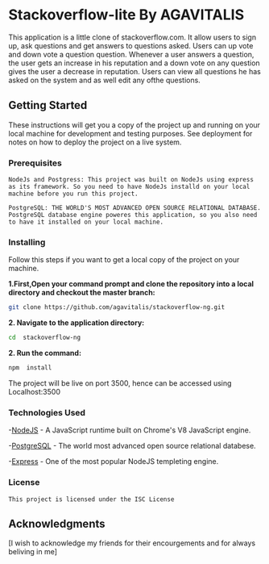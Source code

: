 #	Stackoverflow-lite By AGAVITALIS #

This application is a little clone of stackoverflow.com. It allow users to sign up, ask questions
and get answers to questions asked. 
Users can up vote and down vote a question question. Whenever a user answers a question, the user gets an increase in his reputation and a down vote on any question gives the user a decrease in reputation.
Users can view all questions he has asked on the system and as well edit any ofthe questions. 



##	Getting Started  ##

These instructions will get you a copy of the project up and running on your local machine for development and testing purposes. See deployment for notes on how to deploy the project on a live system.

###	Prerequisites	###
```
NodeJs and Postgress: This project was built on NodeJs using express  as its framework. So you need to have NodeJs installd on your local machine before you run this project.

PostgreSQL: THE WORLD'S MOST ADVANCED OPEN SOURCE RELATIONAL DATABASE. PostgreSQL database engine poweres this application, so you also need to have it installed on your local machine.
```
### Installing  ###

Follow this steps if you want to get a local copy of the project on your machine. 

**1.First,Open your command prompt and clone the repository into a local directory and checkout the master branch:**
```sh
git clone https://github.com/agavitalis/stackoverflow-ng.git

```
**2. Navigate to the application directory:**

```sh
cd  stackoverflow-ng

```
**2. Run the command:**

```sh
npm  install

```

The project will be live on port 3500, hence can be accessed using Localhost:3500


### Technologies Used


-[NodeJS](https://nodejs.org) - A JavaScript runtime built on Chrome's V8 JavaScript engine.

-[PostgreSQL](https://www.postgresql.org/) - The world most advanced open source relational databese.

-[Express](https://expressjs.com) - One of the most popular NodeJS templeting engine.


### License
	
	This project is licensed under the ISC License 

##	Acknowledgments
[I wish to acknowledge my friends for their encourgements and for always beliving in me]

	

